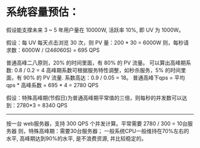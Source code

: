 # 系统容量预估：
假设能支撑未来 3 ~ 5 年用户量在 10000W, 活跃率 10%, 即 UV 为 1000W。

假设：每 UV 每天点击浏览 30 次，则 PV 量：200 * 30 = 6000W
则，每秒请求数：6000W / (24*60*60S) = 695 QPS

普通高峰二八原则，20% 的时间里面，有 80% 的 PV 流量。
可以算出高峰期系数: 0.8 / 0.2 = 4
高峰期系数可根据服务特性调整，如秒杀服务，5% 的时间里面，有 90% 的 PV 流量. 系数高达：0.9 / 0.05 = 18。
普通高峰下qps = 平均 qps * 高峰系数 = 695 * 4 = 2780 QPS

假设：特殊高峰期(节假日)为普通高峰期平常值的三倍，则每秒的并发数可以达到：2780*3 = 8340 QPS

--------------

按一台 web服务器，支持 300 QPS 个并发计算。平常需要 2780 / 300 = 10台服务器
则，特殊高峰期：需要30台服务器；
一般系统CPU一般维持在70%左右的水平, 高峰期达到90%的水平, 是不浪费资源, 并比较稳定的。
